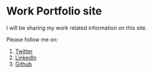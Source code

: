 # Work Portfolio site

I will be sharing my work related information on this site.

Please follow me on:

1. [Twitter](https://twitter.com/mani_d2)
2. [LinkedIn](https://www.linkedin.com/in/manid2)
3. [Github](https://github.com/manid2)